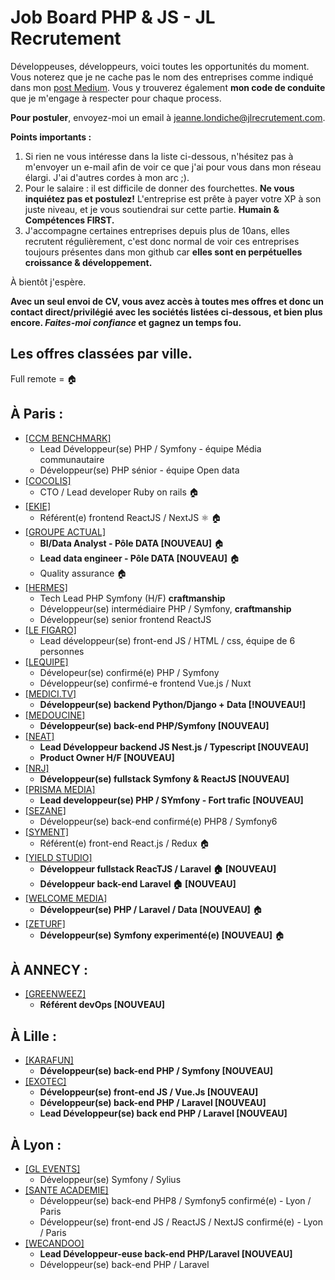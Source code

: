 # Job Board PHP & JS - JL Recrutement

Développeuses, développeurs, voici toutes les opportunités du moment. Vous noterez que je ne cache pas le nom des entreprises comme indiqué dans mon <a href="https://medium.com/@jlondiche/jarr%C3%AAte-le-recrutement-propri%C3%A9taire-je-d%C3%A9marre-l-open-source-6e33463aec9">post Medium</a>. Vous y trouverez également **mon code de conduite** que je m'engage à respecter pour chaque process.

**Pour postuler**, envoyez-moi un email à <a href="mailto:jeanne.londiche@jlrecrutement.com">jeanne.londiche@jlrecrutement.com</a>.

**Points importants :** 
1. Si rien ne vous intéresse dans la liste ci-dessous, n'hésitez pas à m'envoyer un e-mail afin de voir ce que j'ai pour vous dans mon réseau élargi. J'ai d'autres cordes à mon arc ;).
2. Pour le salaire : il est difficile de donner des fourchettes. **Ne vous inquiétez pas et postulez!** L'entreprise est prête à payer votre XP à son juste niveau, et je vous soutiendrai sur cette partie. **Humain & Compétences FIRST.**
3. J'accompagne certaines entreprises depuis plus de 10ans, elles recrutent régulièrement, c'est donc normal de voir ces entreprises toujours présentes dans mon github car **elles sont en perpétuelles croissance & développement.**

À bientôt j'espère.

**Avec un seul envoi de CV, vous avez accès à toutes mes offres et donc un contact direct/privilégié avec les sociétés listées ci-dessous, et bien plus encore. _Faites-moi confiance_ et gagnez un temps fou.**


## Les offres classées par ville.
Full remote = 🏠

## À Paris : 

- <a href="https://github.com/jlondiche/job-board-php/blob/master/CCM%20BENCHMARK.md">[CCM BENCHMARK]</a>
	- Lead Développeur(se) PHP / Symfony - équipe Média communautaire
	- Développeur(se) PHP sénior - équipe Open data
- <a href="https://github.com/jlondiche/job-board-php/blob/master/COCOLIS.md">[COCOLIS]</a>
	- CTO / Lead developer Ruby on rails 🏠
- <a href="https://github.com/jlondiche/job-board-php/blob/master/EKIE.md">[EKIE]</a> 
	- Référent(e) frontend ReactJS / NextJS ⚛️ 🏠
- <a href="https://github.com/jlondiche/job-board-php/blob/master/GROUPE%20ACTUAL.md">[GROUPE ACTUAL]</a> 
	- **BI/Data Analyst - Pôle DATA [NOUVEAU]** 🏠
	- **Lead data engineer - Pôle DATA [NOUVEAU]** 🏠
	- Quality assurance 🏠
- <a href="https://github.com/jlondiche/job-board-php/blob/master/HERMES.md">[HERMES]</a> 
	- Tech Lead PHP Symfony (H/F) **craftmanship**
	- Développeur(se) intermédiaire PHP / Symfony, **craftmanship**
	- Développeur(se) senior frontend ReactJS
- <a href="https://github.com/jlondiche/job-board-php/blob/master/LE%20FIGARO.md">[LE FIGARO]</a>
	- Lead développeur(se) front-end JS / HTML / css, équipe de 6 personnes
- <a href="https://github.com/jlondiche/job-board-php/blob/master/LEQUIPE.md">[LEQUIPE]</a>
	- Dévelopeur(se) confirmé(e) PHP / Symfony
	- Développeur(se) confirmé-e frontend Vue.js / Nuxt
- <a href="https://github.com/jlondiche/job-board-php/blob/master/MEDICI.md">[MEDICI.TV]</a> 
	- **Développeur(se) backend Python/Django + Data [!NOUVEAU!]**
- <a href="https://github.com/jlondiche/job-board-php/blob/master/MEDOUCINE.md">[MEDOUCINE]</a> 
	- **Développeur(se) back-end PHP/Symfony [NOUVEAU]**
- <a href="https://github.com/jlondiche/job-board-php/blob/master/NEAT.md">[NEAT]</a> 
	- **Lead Développeur backend JS Nest.js / Typescript [NOUVEAU]**
	- **Product Owner H/F [NOUVEAU]**
- <a href="https://github.com/jlondiche/job-board-php/blob/master/NRJ.md">[NRJ]</a> 
	- **Développeur(se) fullstack Symfony & ReactJS [NOUVEAU]**
- <a href="https://github.com/jlondiche/job-board-php/blob/master/PRISMA%20MEDIA.md">[PRISMA MEDIA]</a> 
	- **Lead developpeur(se) PHP / SYmfony - Fort trafic [NOUVEAU]** 
- <a href="https://github.com/jlondiche/job-board-php/blob/master/SEZANE.md">[SEZANE]</a>  
	- Développeur(se) back-end confirmé(e) PHP8 / Symfony6
- <a href="https://github.com/jlondiche/job-board-php/blob/master/SYMENT.md">[SYMENT]</a>  
	- Référent(e) front-end React.js / Redux 🏠
- <a href="https://github.com/jlondiche/job-board-php/blob/master/YIELD%20STUDIO.md">[YIELD STUDIO]</a>  
	- **Développeur fullstack ReacTJS / Laravel 🏠 [NOUVEAU]** 
	- **Développeur back-end Laravel 🏠 [NOUVEAU]** 
- <a href="https://github.com/jlondiche/job-board-php/blob/master/WELCOME%20MEDIA.md">[WELCOME MEDIA]</a>  
	- **Développeur(se) PHP / Laravel / Data [NOUVEAU]** 🏠
- <a href="https://github.com/jlondiche/job-board-php/blob/master/ZETURF.md">[ZETURF]</a>  
	- **Développeur(se) Symfony experimenté(e) [NOUVEAU]** 🏠

## À ANNECY :

- <a href="https://github.com/jlondiche/job-board-php/blob/master/GREENWEEZ.md">[GREENWEEZ]</a>
	- **Référent devOps [NOUVEAU]**

## À Lille :

- <a href="https://github.com/jlondiche/job-board-php/blob/master/KARAFUN.md">[KARAFUN]</a> 
	- **Développeur(se) back-end PHP / Symfony [NOUVEAU]**
- <a href="https://github.com/jlondiche/job-board-php/blob/master/EXOTEC.md">[EXOTEC]</a> 
	- **Développeur(se) front-end JS / Vue.Js [NOUVEAU]**
	- **Développeur(se) back-end PHP / Laravel [NOUVEAU]**
	- **Lead Développeur(se) back end PHP / Laravel [NOUVEAU]**

## À Lyon : 

- <a href="https://github.com/jlondiche/job-board-php/blob/master/GL%20EVENTS.md">[GL EVENTS]</a>
	- Développeur(se) Symfony / Sylius
- <a href="https://github.com/jlondiche/job-board-php/blob/master/SANTE%20ACADEMIE.md">[SANTE ACADEMIE]</a> 
	- Développeur(se) back-end PHP8 / Symfony5 confirmé(e) - Lyon / Paris
	- Développeur(se) front-end JS / ReactJS / NextJS confirmé(e) - Lyon / Paris
- <a href="https://github.com/jlondiche/job-board-php/blob/master/WECANDOO.md">[WECANDOO]</a> 
	- **Lead Développeur-euse back-end PHP/Laravel [NOUVEAU]**
	- Développeur(se) back-end PHP / Laravel
